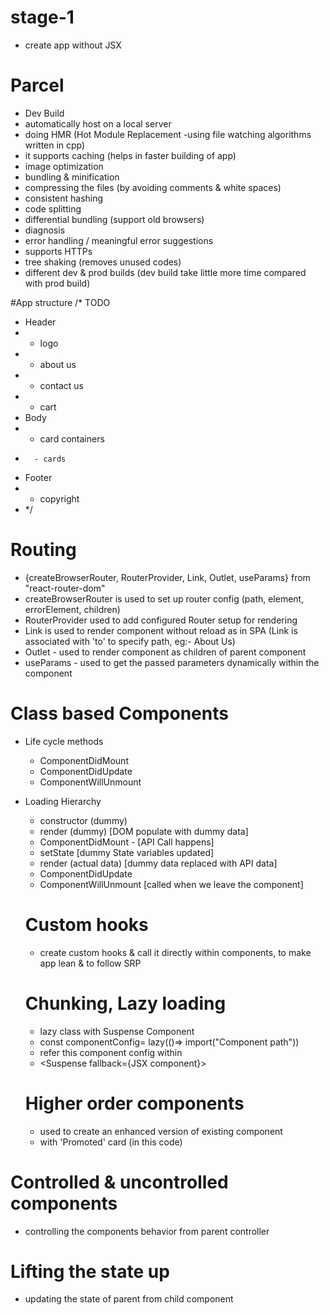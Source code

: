 # stage-1

- create app without JSX

# Parcel

- Dev Build
- automatically host on a local server
- doing HMR (Hot Module Replacement -using file watching algorithms written in cpp)
- it supports caching (helps in faster building of app)
- image optimization
- bundling & minification
- compressing the files (by avoiding comments & white spaces)
- consistent hashing
- code splitting
- differential bundling (support old browsers)
- diagnosis
- error handling / meaningful error suggestions
- supports HTTPs
- tree shaking (removes unused codes)
- different dev & prod builds (dev build take little more time compared with prod build)

#App structure
/\* TODO

- Header
- - logo
- - about us
- - contact us
- - cart
- Body
- - card containers
-       - cards
- Footer
- - copyright
- \*/

# Routing

- {createBrowserRouter, RouterProvider, Link, Outlet, useParams} from "react-router-dom"
- createBrowserRouter is used to set up router config (path, element, errorElement, children)
- RouterProvider used to add configured Router setup for rendering
- Link is used to render component without reload as in SPA (Link is associated with 'to' to specify path, eg:- <Link to="/about">About Us</Link>)
- Outlet - used to render component as children of parent component
- useParams - used to get the passed parameters dynamically within the component

# Class based Components

- Life cycle methods
  - ComponentDidMount
  - ComponentDidUpdate
  - ComponentWillUnmount
- Loading Hierarchy

  - constructor (dummy)
  - render (dummy) [DOM populate with dummy data]
  - ComponentDidMount - [API Call happens]
  - setState [dummy State variables updated]
  - render (actual data) [dummy data replaced with API data]
  - ComponentDidUpdate
  - ComponentWillUnmount [called when we leave the component]

  # Custom hooks

  - create custom hooks & call it directly within components,
    to make app lean & to follow SRP

  # Chunking, Lazy loading

  - lazy class with Suspense Component
  - const componentConfig= lazy(()=> import("Component path"))
  - refer this component config within <Suspense> <componentConfig/></Suspense>
  - <Suspense fallback={JSX component}> </Suspense>

  # Higher order components

  - used to create an enhanced version of existing component
  - with 'Promoted' card (in this code)

# Controlled & uncontrolled components

- controlling the components behavior from parent controller

# Lifting the state up

- updating the state of parent from child component
